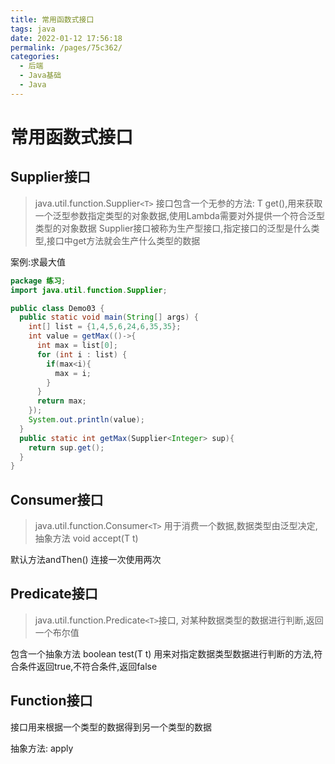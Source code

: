 ```yaml
---
title: 常用函数式接口
tags: java
date: 2022-01-12 17:56:18
permalink: /pages/75c362/
categories: 
  - 后端
  - Java基础
  - Java
---
```


# 常用函数式接口

## Supplier接口
> java.util.function.Supplier`<T>` 接口包含一个无参的方法: T get(),用来获取一个泛型参数指定类型的对象数据,使用Lambda需要对外提供一个符合泛型类型的对象数据
Supplier接口被称为生产型接口,指定接口的泛型是什么类型,接口中get方法就会生产什么类型的数据

案例:求最大值
``` java
package 练习;
import java.util.function.Supplier;

public class Demo03 {
  public static void main(String[] args) {
    int[] list = {1,4,5,6,24,6,35,35};
    int value = getMax(()->{
      int max = list[0];
      for (int i : list) {
        if(max<i){
          max = i;
        }
      }
      return max;
    });
    System.out.println(value);
  }
  public static int getMax(Supplier<Integer> sup){
    return sup.get();
  }
}

```
## Consumer接口
> java.util.function.Consumer`<T>` 用于消费一个数据,数据类型由泛型决定,抽象方法 void accept(T t)


默认方法andThen() 连接一次使用两次

## Predicate接口
> java.util.function.Predicate`<T>`接口, 对某种数据类型的数据进行判断,返回一个布尔值   

包含一个抽象方法
boolean test(T t) 用来对指定数据类型数据进行判断的方法,符合条件返回true,不符合条件,返回false

## Function接口
接口用来根据一个类型的数据得到另一个类型的数据

抽象方法: apply
